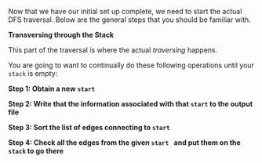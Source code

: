 <!---title{print_ordered_file_structure() Function Part 2}--->

<!--badges={Python:9,Algorithms:9}-->

<!--concepts={directedGraphs, introToGraphs, useOfGraphs, Depth First Search (DFS), Stack Manipulation}-->

Now that we have our initial set up complete, we need to start the actual DFS traversal. Below are the general steps that you should be familiar with.

**Transversing through the Stack**

This part of the traversal is where the actual *traversing* happens. 

You are going to want to continually do these following operations until your `stack` is empty:

**Step 1: Obtain a new `start`**

**Step 2: Write that the information associated with that `start` to the output file**

**Step 3: Sort the list of edges connecting to `start`**

**Step 4: Check all the edges from the given `start ` and put them on the `stack` to go there**

